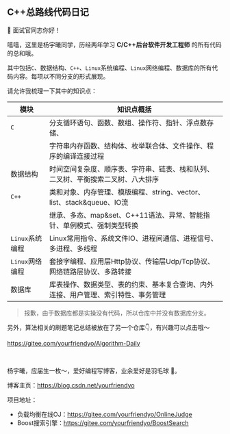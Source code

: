 ## C++总路线代码日记

👋 面试官同志你好！

嘻嘻，这里是杨宇曦同学，历经两年学习 **C/C++后台软件开发工程师** 的所有代码的总和哦。

其中包括`C`、数据结构、`C++`、`Linux`系统编程、`Linux`网络编程、数据库的所有代码内容。每项以不同分支的形式展现。

请允许我梳理一下其中的知识点：

| 模块            | 知识点概括                                                   |
| --------------- | ------------------------------------------------------------ |
| `C`             | 分支循环语句、函数、数组、操作符、指针、浮点数存储、         |
|                 | 字符串内存函数、结构体、枚举联合体、文件操作、程序的编译连接过程 |
| 数据结构        | 时间空间复杂度、顺序表、字符串、链表、栈和队列、二叉树、平衡搜索二叉树、八大排序 |
| `C++`           | 类和对象、内存管理、模版编程、string、vector、list、stack&queue、IO流 |
|                 | 继承、多态、map&set、C++11语法、异常、智能指针、单例模式、强制类型转换 |
| `Linux`系统编程 | Linux常用指令、系统文件IO、进程间通信、进程信号、多进程、多线程 |
| `Linux`网络编程 | 套接字编程、应用层Http协议、传输层Udp/Tcp协议、网络链路层协议、多路转接 |
| 数据库          | 库表操作、数据类型、表的约束、基本复合查询、内外连接、用户管理、索引特性、事务管理 |

> 报歉，由于数据库都是实操没有代码，所以仓库中并没有数据库分支。

另外，算法相关的刷题笔记总结被放在了另一个仓库👇，有兴趣可以点击哦～

https://gitee.com/yourfriendyo/Algorithm-Daily

&nbsp;

杨宇曦，应届生一枚～，爱好编程写博客，业余爱好是羽毛球 🏸️。

博客主页：https://blog.csdn.net/yourfriendyo

项目地址：

- 负载均衡在线OJ：https://gitee.com/yourfriendyo/OnlineJudge
- Boost搜索引擎：https://gitee.com/yourfriendyo/BoostSearch

